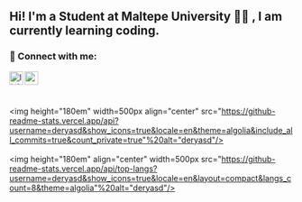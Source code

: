 
## Hi! I'm a Student at Maltepe University 👨‍🎓 , I am currently learning coding.
### 📩 Connect with me:

[<img align="left" alt="linkedin | LinkedIn" width="24px" src="https://raw.githubusercontent.com/peterthehan/peterthehan/master/assets/linkedin.svg" />][linkedin]
[<img align="left" height="24" width="24" src="https://cdn.jsdelivr.net/npm/simple-icons@v4/icons/gmail.svg" />][gmail]
<br />

[linkedin]: https://www.linkedin.com/in/deryasdev/
[gmail]: mailto:derya.sdev@gmail.com
<br />

<img height="180em" width=500px align="center" src="https://github-readme-stats.vercel.app/api?username=deryasd&show_icons=true&locale=en&theme=algolia&include_all_commits=true&count_private=true"%20alt="deryasd"/>
<br>
<br>
<img height="180em" align="center" width=500px src="https://github-readme-stats.vercel.app/api/top-langs?username=deryasd&show_icons=true&locale=en&layout=compact&langs_count=8&theme=algolia"%20alt="deryasd"/>
<br>
<br>
